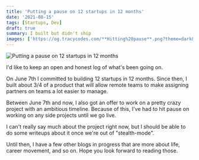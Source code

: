 ```yaml
---
title: 'Putting a pause on 12 startups in 12 months'
date: '2021-08-15'
tags: [Startups, Dev]
draft: true
summary: I built but didn't ship
images: ['https://og.tracycodes.com/**Hitting%20pause**.png?theme=dark&md=1&fontSize=100px']
---
```


![Putting a pause on 12 startups in 12 months](https://og.tracycodes.com/**Hitting%20pause**.png?theme=dark&md=1&fontSize=100px)

I'd like to keep an open and honest log of what's been going on.

On June 7th I committed to building 12 startups in 12 months. Since then, I built about 3/4 of a product that will allow remote teams to make assigning partners on teams a lot easier to manage.

Between June 7th and now, I also got an offer to work on a pretty crazy project with an ambitious timeline. Because of this, I've had to hit pause on working on any side projects until we go live.

I can't really say much about the project right now, but I should be able to do some writeups about it once we're out of "stealth-mode".

Until then, I have a few other blogs in progress that are more about life, career movement, and so on. Hope you look forward to reading those.
